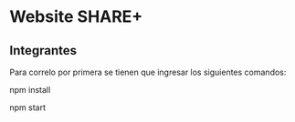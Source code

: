# Website SHARE+

## Integrantes


Para correlo por primera se tienen que ingresar los siguientes comandos: 

npm install

npm start
